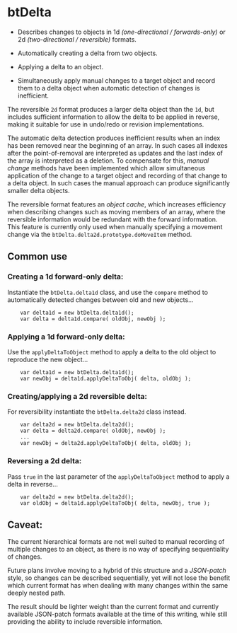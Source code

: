# btDelta

* Describes changes to objects in 1d *(one-directional / forwards-only)*
  or 2d *(two-directional / reversible)* formats.

* Automatically creating a delta from two objects.

* Applying a delta to an object.

* Simultaneously apply manual changes to a target object and record them to a delta object
  when automatic detection of changes is inefficient.

The reversible `2d` format produces a larger delta object than the `1d`, but includes
sufficient information to allow the delta to be applied in reverse, making it suitable for
use in undo/redo or revision implementations.

The automatic delta detection produces inefficient results when an index has been removed
near the beginning of an array. In such cases all indexes after the point-of-removal are
interpreted as updates and the last index of the array is interpreted as a deletion.
To compensate for this, *manual change* methods have been implemented which allow
simultaneous application of the change to a target object and recording of that change to
a delta object. In such cases the manual approach can produce significantly smaller delta
objects.

The reversible format features an *object cache*, which increases efficiency when
describing changes such as moving members of an array, where the reversible information
would be redundant with the forward information. This feature is currently only used when
manually specifying a movement change via the `btDelta.delta2d.prototype.doMoveItem`
method.


## Common use

### Creating a 1d forward-only delta:
Instantiate the `btDelta.delta1d` class, and use the `compare` method to automatically
detected changes between old and new objects...
````
    var delta1d = new btDelta.delta1d();
    var delta = delta1d.compare( oldObj, newObj );
````

### Applying a 1d forward-only delta:
Use the `applyDeltaToObject` method to apply a delta to the old object to reproduce the
new object...
````
    var delta1d = new btDelta.delta1d();
    var newObj = delta1d.applyDeltaToObj( delta, oldObj );
````

### Creating/applying a 2d reversible delta:
For reversibility instantiate the `btDelta.delta2d` class instead.
````
    var delta2d = new btDelta.delta2d();
    var delta = delta2d.compare( oldObj, newObj );
    ...
    var newObj = delta2d.applyDeltaToObj( delta, oldObj );
````

### Reversing a 2d delta:
Pass `true` in the last parameter of the `applyDeltaToObject` method to apply a delta in
reverse...
````
    var delta2d = new btDelta.delta2d();
    var oldObj = delta1d.applyDeltaToObj( delta, newObj, true );
````


## Caveat:
The current hierarchical formats are not well suited to manual recording of multiple
changes to an object, as there is no way of specifying sequentiality of changes.

Future plans involve moving to a hybrid of this structure and a *JSON-patch* style, so
changes can be described sequentially, yet will not lose the benefit which current format
has when dealing with many changes within the same deeply nested path.

The result should be lighter weight than the current format and currently available
JSON-patch formats available at the time of this writing, while still providing the
ability to include reversible information.

